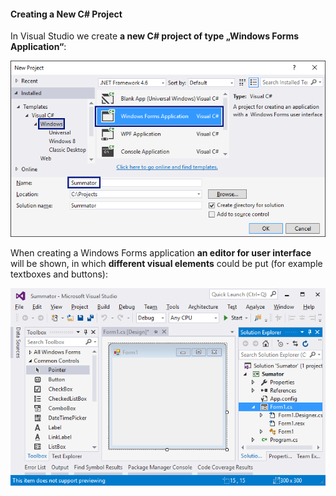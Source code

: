 #### Creating a New C# Project

In Visual Studio we create **a new C# project of type „Windows Forms Application“**:

![](/assets/chapter-1-images/07.Numbers-sum-02.png)

When creating a Windows Forms application **an editor for user interface** will be shown, in which **different visual elements** could be put (for example textboxes and buttons):

![](/assets/chapter-1-images/07.Numbers-sum-03.png)
